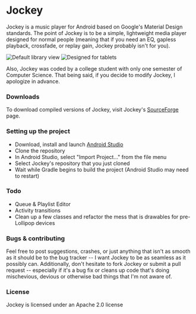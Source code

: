 # Jockey
Jockey is a music player for Android based on Google's Material Design standards. The point of Jockey is to be a simple, lightweight media player designed for normal people (meaning that if you need an EQ, gapless playback, crossfade, or replay gain, Jockey probably isn't for you).


![Default library view](https://a.fsdn.com/con/app/proj/jockey-player/screenshots/Screenshot_2015-02-12-22-44-24.png)
![Designed for tablets](https://a.fsdn.com/con/app/proj/jockey-player/screenshots/Screenshot_2015-02-12-22-49-56.png)

Also, Jockey was coded by a college student with only one semester of Computer Science. That being said, if you decide to modify Jockey, I apologize in advance.

### Downloads
To download compiled versions of Jockey, visit Jockey's [SourceForge] page.

### Setting up the project
 - Download, install and launch [Android Studio]
 - Clone the repository
 - In Android Studio, select "Import Project..." from the file menu
 - Select Jockey's repository that you just cloned
 - Wait while Gradle begins to build the project (Android Studio may need to restart)

### Todo
 - Queue & Playlist Editor
 - Activity transitions
 - Clean up a few classes and refactor the mess that is drawables for pre-Lollipop devices

### Bugs & contributing
Feel free to post suggestions, crashes, or just anything that isn't as smooth as it should be to the bug tracker -- I want Jockey to be as seamless as it possibly can. Additionally, don't hesitate to fork Jockey or submit a pull request -- especially if it's a bug fix or cleans up code that's doing mischevious, devious or otherwise bad things that I'm not aware of.

### License
Jockey is licensed under an Apache 2.0 license

[Android Studio]:http://developer.android.com/sdk/index.html
[SourceForge]:https://sourceforge.net/projects/jockey-player/
[issues page]:https://github.com/marverenic/Jockey/issues